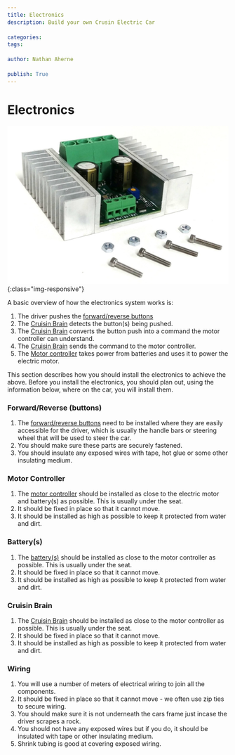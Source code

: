 ```yaml
---
title: Electronics
description: Build your own Crusin Electric Car

categories:
tags:

author: Nathan Aherne

publish: True
---
```


# Electronics

![Banner image](banner.jpg){:class="img-responsive"}

A basic overview of how the electronics system works is:

1. The driver pushes the [forward/reverse buttons](parts-required.md#throttle-control)
2. The [Cruisin Brain](/cruisin/cruisin-brain/index.html) detects the button(s) being pushed.
3. The [Cruisin Brain](/cruisin/cruisin-brain/index.html) converts the button push into a command the motor controller can understand.
4. The [Cruisin Brain](/cruisin/cruisin-brain/index.html) sends the command to the motor controller.
5. The [Motor controller](parts-required.md#motor-contoller) takes power from batteries and uses it to power the electric motor.

This section describes how you should install the electronics to achieve the above. Before you install the electronics, you should plan out, using the information below, where on the car, you will install them.

### Forward/Reverse (buttons)
1. The [forward/reverse buttons](parts-required.md#throttle-control) need to be installed where they are easily accessible for the driver, which is usually the handle bars or steering wheel that will be used to steer the car.
2. You should make sure these parts are securely fastened.
3. You should insulate any exposed wires with tape, hot glue or some other insulating medium.

### Motor Controller
1. The [motor controller](parts-required.md#motor-contoller) should be installed as close to the electric motor and battery(s) as possible. This is usually under the seat.
2. It should be fixed in place so that it cannot move.
3. It should be installed as high as possible to keep it protected from water and dirt.

### Battery(s)
1. The [battery(s)](parts-required.md#battery) should be installed as close to the motor controller as possible. This is usually under the seat.
2. It should be fixed in place so that it cannot move.
3. It should be installed as high as possible to keep it protected from water and dirt.

### Cruisin Brain
1. The [Cruisin Brain](parts-required.md#cruisin-brain) should be installed as close to the motor controller as possible. This is usually under the seat.
2. It should be fixed in place so that it cannot move.
3. It should be installed as high as possible to keep it protected from water and dirt.

### Wiring
1. You will use a number of meters of electrical wiring to join all the components.
2. It should be fixed in place so that it cannot move - we often use zip ties to secure wiring.
3. You should make sure it is not underneath the cars frame just incase the driver scrapes a rock.
4. You should not have any exposed wires but if you do, it should be insulated with tape or other insulating medium.
5. Shrink tubing is good at covering exposed wiring.
